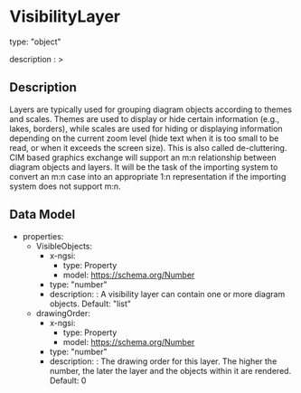 # VisibilityLayer
type: "object"
description : >
## Description
Layers are typically used for grouping diagram objects according to themes and scales. Themes are used to display or hide certain information (e.g., lakes, borders), while scales are used for hiding or displaying information depending on the current zoom level (hide text when it is too small to be read, or when it exceeds the screen size). This is also called de-cluttering.  CIM based graphics exchange will support an m:n relationship between diagram objects and layers. It will be the task of the importing system to convert an m:n case into an appropriate 1:n representation if the importing system does not support m:n.

## Data Model
  - properties:
    - VisibleObjects:
      - x-ngsi:
        - type: Property
        - model: https://schema.org/Number
      - type: "number"
      - description: : A visibility layer can contain one or more diagram objects. Default: "list"
    - drawingOrder:
      - x-ngsi:
        - type: Property
        - model: https://schema.org/Number
      - type: "number"
      - description: : The drawing order for this layer.  The higher the number, the later the layer and the objects within it are rendered. Default: 0
